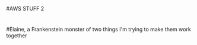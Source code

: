 #AWS STUFF 2
#
#Elaine, a Frankenstein monster of two things I'm trying to make them work together 

